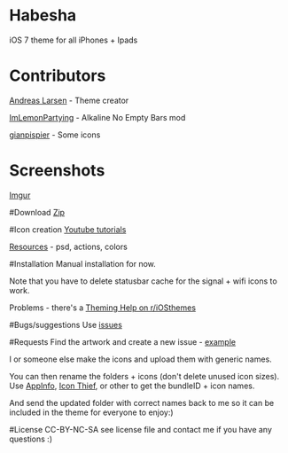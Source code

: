 # Habesha
iOS 7 theme for all iPhones + Ipads

# Contributors
[Andreas Larsen](http://www.andreaslarsen.dk) - Theme creator

[ImLemonPartying](http://www.reddit.com/user/ImLemonPartying) - Alkaline No Empty Bars mod

[gianpispier](https://github.com/gianpispier) - Some icons

# Screenshots
[Imgur](http://imgur.com/a/7uDxB)

#Download
[Zip](https://github.com/andreaslarsen/habesha/archive/master.zip)

#Icon creation
[Youtube tutorials](https://www.youtube.com/watch?v=Xu9YZSiugzg&list=PLu10KOqPpseQVdqkfgSX2C8liWPSGG0bb)

[Resources](https://github.com/andreaslarsen/habesha-resources) - psd, actions, colors

#Installation
Manual installation for now. 

Note that you have to delete statusbar cache for the signal + wifi icons to work.

Problems - there's a [Theming Help on r/iOSthemes](http://www.reddit.com/r/iOSthemes/)

#Bugs/suggestions
Use [issues](https://github.com/andreaslarsen/habesha/issues/)

#Requests
Find the artwork and create a new issue - [example](https://github.com/andreaslarsen/habesha/issues/5)

I or someone else make the icons and upload them with generic names.

You can then rename the folders + icons (don't delete unused icon sizes). Use [AppInfo](http://cydia.saurik.com/package/com.mileskabal.appinfo/), [Icon Thief](http://cydia.saurik.com/package/com.troywagner.iconthief/), or other to get the bundleID + icon names.

And send the updated folder with correct names back to me so it can be included in the theme for everyone to enjoy:)

#License
CC-BY-NC-SA see license file and contact me if you have any questions :)
